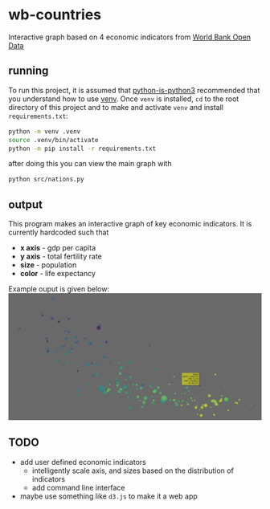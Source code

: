 # wb-countries
Interactive graph based on 4 economic indicators from [World Bank Open Data](https://data.worldbank.org/)

## running
To run this project, it is assumed that [python-is-python3](https://askubuntu.com/questions/1296790/python-is-python3-package-in-ubuntu-20-04-what-is-it-and-what-does-it-actually) recommended that you understand how to use [venv](https://docs.python.org/3/library/venv.html). 
Once `venv` is installed, `cd` to the root directory of this project and to make and activate `venv` and install `requirements.txt`:

```bash 
python -m venv .venv
source .venv/bin/activate
python -m pip install -r requirements.txt
```

after doing this you can view the main graph with

```bash
python src/nations.py
```

## output
This program makes an interactive graph of key economic indicators. It is currently hardcoded such that
- **x axis** - gdp per capita
- **y axis** - total fertility rate
- **size** - population
- **color** - life expectancy

Example ouput is given below:
![image](res/example.png)

## TODO
- add user defined economic indicators
	- intelligently scale axis, and sizes based on the distribution of indicators
	- add command line interface
- maybe use something like `d3.js` to make it a web app